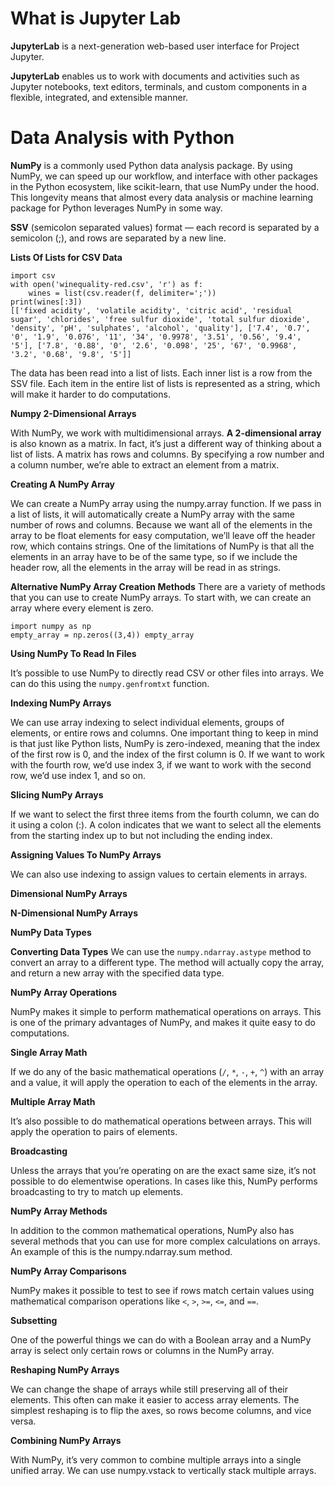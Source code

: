 # What is Jupyter Lab

**JupyterLab** is a next-generation web-based user interface for Project Jupyter.

**JupyterLab** enables us to work with documents and activities such as Jupyter notebooks, text editors, terminals, and custom components in a flexible, integrated, and extensible manner. 

# Data Analysis with Python

**NumPy** is a commonly used Python data analysis package. By using NumPy, we can speed up our workflow, and interface with other packages in the Python ecosystem, like scikit-learn, that use NumPy under the hood. This longevity means that almost every data analysis or machine learning package for Python leverages NumPy in some way.

**SSV** (semicolon separated values) format — each record is separated by a semicolon (;), and rows are separated by a new line. 

**Lists Of Lists for CSV Data**

```
import csv
with open('winequality-red.csv', 'r') as f:
    wines = list(csv.reader(f, delimiter=';'))
print(wines[:3])
[['fixed acidity', 'volatile acidity', 'citric acid', 'residual sugar', 'chlorides', 'free sulfur dioxide', 'total sulfur dioxide', 'density', 'pH', 'sulphates', 'alcohol', 'quality'], ['7.4', '0.7', '0', '1.9', '0.076', '11', '34', '0.9978', '3.51', '0.56', '9.4', '5'], ['7.8', '0.88', '0', '2.6', '0.098', '25', '67', '0.9968', '3.2', '0.68', '9.8', '5']]
```
The data has been read into a list of lists. Each inner list is a row from the SSV file. Each item in the entire list of lists is represented as a string, which will make it harder to do computations.

**Numpy 2-Dimensional Arrays**

With NumPy, we work with multidimensional arrays. **A 2-dimensional array** is also known as a matrix. In fact, it’s just a different way of thinking about a list of lists. A matrix has rows and columns. By specifying a row number and a column number, we’re able to extract an element from a matrix.

**Creating A NumPy Array**

We can create a NumPy array using the numpy.array function. If we pass in a list of lists, it will automatically create a NumPy array with the same number of rows and columns. Because we want all of the elements in the array to be float elements for easy computation, we’ll leave off the header row, which contains strings. One of the limitations of NumPy is that all the elements in an array have to be of the same type, so if we include the header row, all the elements in the array will be read in as strings. 

**Alternative NumPy Array Creation Methods** 
There are a variety of methods that you can use to create NumPy arrays. To start with, we can create an array where every element is zero.
```
import numpy as np
empty_array = np.zeros((3,4)) empty_array
```
**Using NumPy To Read In Files**

It’s possible to use NumPy to directly read CSV or other files into arrays. We can do this using the ```numpy.genfromtxt``` function. 

**Indexing NumPy Arrays**

We can use array indexing to select individual elements, groups of elements, or entire rows and columns. One important thing to keep in mind is that just like Python lists, NumPy is zero-indexed, meaning that the index of the first row is 0, and the index of the first column is 0. If we want to work with the fourth row, we’d use index 3, if we want to work with the second row, we’d use index 1, and so on.

**Slicing NumPy Arrays**

If we want to select the first three items from the fourth column, we can do it using a colon (:). A colon indicates that we want to select all the elements from the starting index up to but not including the ending index. 

**Assigning Values To NumPy Arrays**

We can also use indexing to assign values to certain elements in arrays. 

**Dimensional NumPy Arrays**

**N-Dimensional NumPy Arrays**

**NumPy Data Types**

**Converting Data Types**
We can use the ```numpy.ndarray.astype``` method to convert an array to a different type. The method will actually copy the array, and return a new array with the specified data type. 

**NumPy Array Operations**

NumPy makes it simple to perform mathematical operations on arrays. This is one of the primary advantages of NumPy, and makes it quite easy to do computations.

**Single Array Math**

If we do any of the basic mathematical operations (```/```, ```*```, ```-```, ```+```, ```^```) with an array and a value, it will apply the operation to each of the elements in the array.

**Multiple Array Math**

It’s also possible to do mathematical operations between arrays. This will apply the operation to pairs of elements. 

**Broadcasting**

Unless the arrays that you’re operating on are the exact same size, it’s not possible to do elementwise operations. In cases like this, NumPy performs broadcasting to try to match up elements. 

**NumPy Array Methods**

In addition to the common mathematical operations, NumPy also has several methods that you can use for more complex calculations on arrays. An example of this is the numpy.ndarray.sum method.

**NumPy Array Comparisons**

NumPy makes it possible to test to see if rows match certain values using mathematical comparison operations like ```<```, ```>```, ```>=```, ```<=```, and ```==```.

**Subsetting**

One of the powerful things we can do with a Boolean array and a NumPy array is select only certain rows or columns in the NumPy array.

**Reshaping NumPy Arrays**

We can change the shape of arrays while still preserving all of their elements. This often can make it easier to access array elements. The simplest reshaping is to flip the axes, so rows become columns, and vice versa.

**Combining NumPy Arrays**

With NumPy, it’s very common to combine multiple arrays into a single unified array. We can use numpy.vstack to vertically stack multiple arrays.


